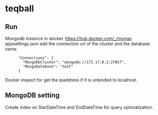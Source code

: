 # teqball

## Run
Mongodb instance in docker. https://hub.docker.com/_/mongo
appsettings.json add the connection url of the cluster and the database name. 

```
      "Connections": {
        "MongoDbCluster": "mongodb://172.17.0.2:27017",
        "MongoDatabase": "test"
      }
```
Docker inspect for get the ipaddress if it is unbinded to localhost.

## MongoDB setting
Create index on StarDateTime and EndDateTime for query optimalization.

